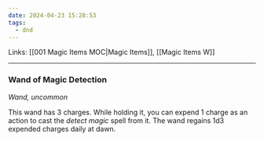 ```yaml
---
date: 2024-04-23 15:28:53
tags:
  - dnd
---
```

Links: [[001 Magic Items MOC|Magic Items]], [[Magic Items W]]
___
### Wand of Magic Detection

*Wand, uncommon*

This wand has 3 charges. While holding it, you can expend 1 charge as an action to cast the *detect magic* spell from it. The wand regains 1d3 expended charges daily at dawn.